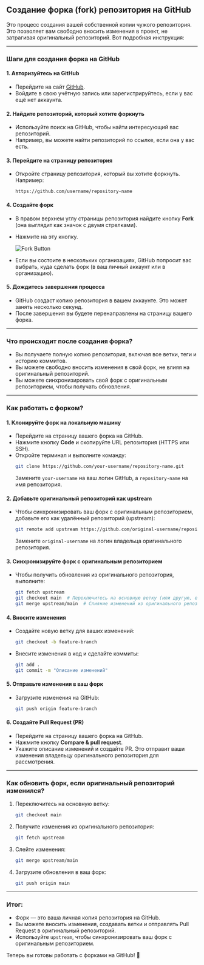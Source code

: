 

## Создание форка (fork) репозитория на GitHub

Это процесс создания вашей собственной копии чужого репозитория. Это позволяет вам свободно вносить изменения в проект, не затрагивая оригинальный репозиторий. Вот подробная инструкция:

---

### **Шаги для создания форка на GitHub**

#### **1. Авторизуйтесь на GitHub**
- Перейдите на сайт [GitHub](https://github.com).
- Войдите в свою учётную запись или зарегистрируйтесь, если у вас ещё нет аккаунта.

#### **2. Найдите репозиторий, который хотите форкнуть**
- Используйте поиск на GitHub, чтобы найти интересующий вас репозиторий.
- Например, вы можете найти репозиторий по ссылке, если она у вас есть.

#### **3. Перейдите на страницу репозитория**
- Откройте страницу репозитория, который вы хотите форкнуть. Например:
  ```
  https://github.com/username/repository-name
  ```

#### **4. Создайте форк**
- В правом верхнем углу страницы репозитория найдите кнопку **Fork** (она выглядит как значок с двумя стрелками).
- Нажмите на эту кнопку.

  ![Fork Button](https://avatars.mds.yandex.net/i?id=b8e311658f5682f0faad36f61a135195_l-5319497-images-thumbs&n=13)

- Если вы состоите в нескольких организациях, GitHub попросит вас выбрать, куда сделать форк (в ваш личный аккаунт или в организацию).

#### **5. Дождитесь завершения процесса**
- GitHub создаст копию репозитория в вашем аккаунте. Это может занять несколько секунд.
- После завершения вы будете перенаправлены на страницу вашего форка.

---

### **Что происходит после создания форка?**
- Вы получаете полную копию репозитория, включая все ветки, теги и историю коммитов.
- Вы можете свободно вносить изменения в свой форк, не влияя на оригинальный репозиторий.
- Вы можете синхронизировать свой форк с оригинальным репозиторием, чтобы получать обновления.

---

### **Как работать с форком?**

#### **1. Клонируйте форк на локальную машину**
- Перейдите на страницу вашего форка на GitHub.
- Нажмите кнопку **Code** и скопируйте URL репозитория (HTTPS или SSH).
- Откройте терминал и выполните команду:
  ```bash
  git clone https://github.com/your-username/repository-name.git
  ```
  Замените `your-username` на ваш логин GitHub, а `repository-name` на имя репозитория.

#### **2. Добавьте оригинальный репозиторий как upstream**
- Чтобы синхронизировать ваш форк с оригинальным репозиторием, добавьте его как удалённый репозиторий (upstream):
  ```bash
  git remote add upstream https://github.com/original-username/repository-name.git
  ```
  Замените `original-username` на логин владельца оригинального репозитория.

#### **3. Синхронизируйте форк с оригинальным репозиторием**
- Чтобы получить обновления из оригинального репозитория, выполните:
  ```bash
  git fetch upstream
  git checkout main  # Переключитесь на основную ветку (или другую, если нужно).
  git merge upstream/main  # Слияние изменений из оригинального репозитория.
  ```

#### **4. Вносите изменения**
- Создайте новую ветку для ваших изменений:
  ```bash
  git checkout -b feature-branch
  ```
- Внесите изменения в код и сделайте коммиты:
  ```bash
  git add .
  git commit -m "Описание изменений"
  ```

#### **5. Отправьте изменения в ваш форк**
- Загрузите изменения на GitHub:
  ```bash
  git push origin feature-branch
  ```

#### **6. Создайте Pull Request (PR)**
- Перейдите на страницу вашего форка на GitHub.
- Нажмите кнопку **Compare & pull request**.
- Укажите описание изменений и создайте PR. Это отправит ваши изменения владельцу оригинального репозитория для рассмотрения.

---

### **Как обновить форк, если оригинальный репозиторий изменился?**
1. Переключитесь на основную ветку:
   ```bash
   git checkout main
   ```
2. Получите изменения из оригинального репозитория:
   ```bash
   git fetch upstream
   ```
3. Слейте изменения:
   ```bash
   git merge upstream/main
   ```
4. Загрузите обновления в ваш форк:
   ```bash
   git push origin main
   ```

---

### **Итог:**
- Форк — это ваша личная копия репозитория на GitHub.
- Вы можете вносить изменения, создавать ветки и отправлять Pull Request в оригинальный репозиторий.
- Используйте `upstream`, чтобы синхронизировать ваш форк с оригинальным репозиторием.

Теперь вы готовы работать с форками на GitHub! 🚀
